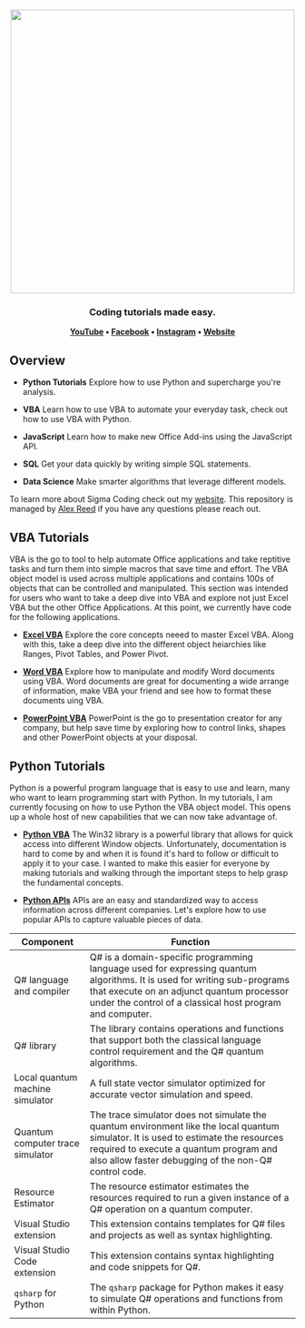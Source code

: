 <h1 align="center">
	<img
		width="500"
		src="https://user-images.githubusercontent.com/21281964/53066899-ae893380-3486-11e9-937f-7b7540569a66.jpg">
</h1>

<h3 align="center">
	Coding tutorials made easy.
</h3>

<p align="center">
	<strong>
		<a href="https://www.youtube.com/channel/UCBsTB02yO0QGwtlfiv5m25Q">YouTube</a>
		•
		<a href="https://www.facebook.com/codingsigma/">Facebook</a>
		•
		<a href="https://www.instagram.com/sigma_coding/">Instagram</a>
    •
		<a href="https://www.sigma-coding.com/">Website</a>
	</strong>
</p>

## Overview

* **Python Tutorials** Explore how to use Python and supercharge you're analysis.

* **VBA** Learn how to use VBA to automate your everyday task, check out how to use VBA with Python.

* **JavaScript** Learn how to make new Office Add-ins using the JavaScript API.

* **SQL** Get your data quickly by writing simple SQL statements.

* **Data Science** Make smarter algorithms that leverage different models.

To learn more about Sigma Coding check out my [website](https://www.sigma-coding.com/). This repository is managed by [Alex Reed](https://www.linkedin.com/in/alex-reed/) if you have any questions please reach out.


## VBA Tutorials

VBA is the go to tool to help automate Office applications and take reptitive tasks and turn them into simple macros that save time and effort. The VBA object model is used across multiple applications and contains 100s of objects that can be controlled and manipulated. This section was intended for users who want to take a deep dive into VBA and explore not just Excel VBA but the other Office Applications. At this point, we currently have code for the following applications.

* **[Excel VBA](https://github.com/areed1192/sigma_coding_youtube/tree/master/vba/excel-vba)** Explore the core concepts neeed to master Excel VBA. Along with this, take a deep dive into the different object heiarchies like Ranges, Pivot Tables, and Power Pivot.

* **[Word VBA](https://github.com/areed1192/sigma_coding_youtube/tree/master/vba/word-vba)** Explore how to manipulate and modify Word documents using VBA. Word documents are great for documenting a wide arrange of information, make VBA your friend and see how to format these documents uing VBA.

* **[PowerPoint VBA](https://github.com/areed1192/sigma_coding_youtube/tree/master/vba/powerpoint-vba)** PowerPoint is the go to presentation creator for any company, but help save time by exploring how to control links, shapes and other PowerPoint objects at your disposal.

## Python Tutorials

Python is a powerful program language that is easy to use and learn, many who want to learn programming start with Python. In my tutorials, I am currently focusing on how to use Python the VBA object model. This opens up a whole host of new capabilities that we can now take advantage of.

* **[Python VBA](https://github.com/areed1192/sigma_coding_youtube/tree/master/python/python-vba)** The Win32 library is a powerful library that allows for quick access into different Window objects. Unfortunately, documentation is hard to come by and when it is found it's hard to follow or difficult to apply it to your case. I wanted to make this easier for everyone by making tutorials and walking through the important steps to help grasp the fundamental concepts.

* **[Python APIs](https://github.com/areed1192/sigma_coding_youtube/tree/master/python/python-apis)** APIs are an easy and standardized way to access information across different companies. Let's explore how to use popular APIs to capture valuable pieces of data.

<table>
<thead>
<tr>
<th>Component</th>
<th>Function</th>
</tr>
</thead>
<tbody>
<tr>
<td>Q# language and compiler</td>
<td>Q# is a domain-specific programming language used for expressing quantum algorithms. It is used for writing sub-programs that execute on an adjunct quantum processor under the control of a classical host program and computer.</td>
</tr>
<tr>
<td>Q# library</td>
<td>The library contains operations and functions that support both the classical language control requirement and the Q# quantum algorithms.</td>
</tr>
<tr>
<td>Local quantum machine simulator</td>
<td>A full state vector simulator optimized for accurate vector simulation and speed.</td>
</tr>
<tr>
<td>Quantum computer trace simulator</td>
<td>The trace simulator does not simulate the quantum environment like the local quantum simulator. It is used to estimate the resources required to execute a quantum program and also allow faster debugging of the non-Q# control code.</td>
</tr>
<tr>
<td>Resource Estimator</td>
<td>The resource estimator estimates the resources required to run a given instance of a Q# operation on a quantum computer.</td>
</tr>
<tr>
<td>Visual Studio extension</td>
<td>This extension contains templates for Q# files and projects as well as syntax highlighting.</td>
</tr>
<tr>
<td>Visual Studio Code extension</td>
<td>This extension contains syntax highlighting and code snippets for Q#.</td>
</tr>
<tr>
<td><code>qsharp</code> for Python</td>
<td>The <code>qsharp</code> package for Python makes it easy to simulate Q# operations and functions from within Python.</td>
</tr>
</tbody>
</table>
